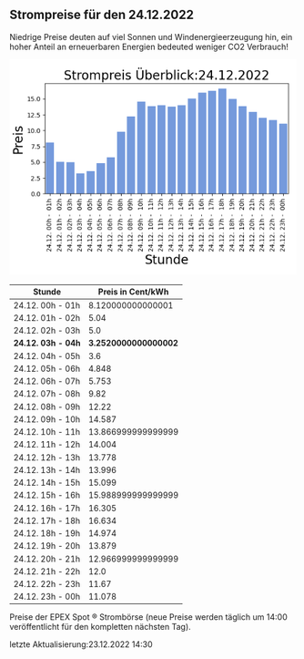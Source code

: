 
## Strompreise für den 24.12.2022

Niedrige Preise deuten auf viel Sonnen und Windenergieerzeugung hin, ein hoher Anteil an erneuerbaren Energien bedeuted weniger CO2 Verbrauch!

![Strompreis übersicht](imgs/strompreis_uebersicht.png)

| Stunde | Preis in Cent/kWh |
|---|---|
| 24.12. 00h -  01h | 8.120000000000001 | 
| 24.12. 01h -  02h | 5.04 | 
| 24.12. 02h -  03h | 5.0 | 
| **24.12. 03h -  04h** | **3.2520000000000002** | 
| 24.12. 04h -  05h | 3.6 | 
| 24.12. 05h -  06h | 4.848 | 
| 24.12. 06h -  07h | 5.753 | 
| 24.12. 07h -  08h | 9.82 | 
| 24.12. 08h -  09h | 12.22 | 
| 24.12. 09h -  10h | 14.587 | 
| 24.12. 10h -  11h | 13.866999999999999 | 
| 24.12. 11h -  12h | 14.004 | 
| 24.12. 12h -  13h | 13.778 | 
| 24.12. 13h -  14h | 13.996 | 
| 24.12. 14h -  15h | 15.099 | 
| 24.12. 15h -  16h | 15.988999999999999 | 
| 24.12. 16h -  17h | 16.305 | 
| 24.12. 17h -  18h | 16.634 | 
| 24.12. 18h -  19h | 14.974 | 
| 24.12. 19h -  20h | 13.879 | 
| 24.12. 20h -  21h | 12.966999999999999 | 
| 24.12. 21h -  22h | 12.0 | 
| 24.12. 22h -  23h | 11.67 | 
| 24.12. 23h -  00h | 11.078 | 

Preise der EPEX Spot ® Strombörse (neue Preise werden täglich um 14:00 veröffentlicht für den kompletten nächsten Tag).

letzte Aktualisierung:23.12.2022 14:30